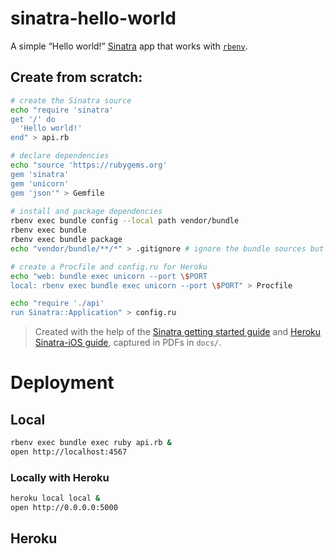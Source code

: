 # sinatra-hello-world

A simple “Hello world!” [Sinatra](http://sinatrarb.com) app that works with [`rbenv`](https://github.com/rbenv/rbenv).

## Create from scratch:

```sh
# create the Sinatra source
echo "require 'sinatra'
get '/' do
  'Hello world!'
end" > api.rb

# declare dependencies  
echo "source 'https://rubygems.org'
gem 'sinatra'
gem 'unicorn'
gem 'json'" > Gemfile   
  
# install and package dependencies
rbenv exec bundle config --local path vendor/bundle
rbenv exec bundle
rbenv exec bundle package
echo "vendor/bundle/**/*" > .gitignore # ignore the bundle sources but save the packaged caches

# create a Procfile and config.ru for Heroku
echo "web: bundle exec unicorn --port \$PORT
local: rbenv exec bundle exec unicorn --port \$PORT" > Procfile

echo "require './api'
run Sinatra::Application" > config.ru
```

> Created with the help of the [Sinatra getting started guide](http://sinatrarb.com/intro.html) and  [Heroku Sinatra-iOS guide](https://devcenter.heroku.com/articles/getting-started-ios-development-sinatra-cedar), captured in PDFs in `docs/`.

# Deployment

## Local

```sh
rbenv exec bundle exec ruby api.rb &
open http://localhost:4567
```

### Locally with Heroku

```sh
heroku local local &
open http://0.0.0.0:5000
```

## Heroku

